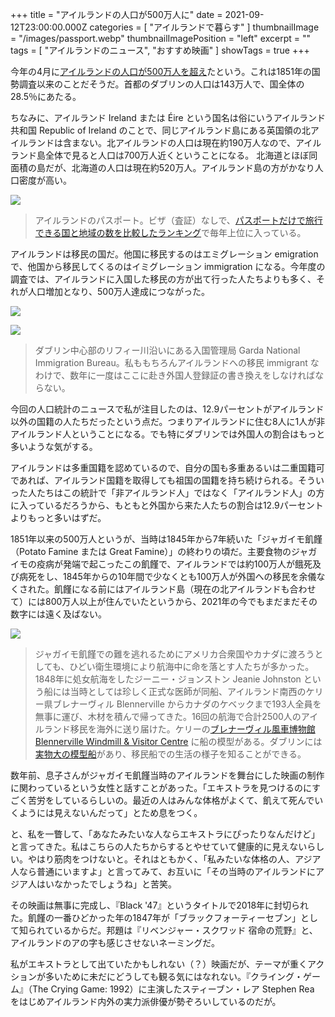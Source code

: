 +++
title = "アイルランドの人口が500万人に"
date = 2021-09-12T23:00:00.000Z
categories = [ "アイルランドで暮らす" ]
thumbnailImage = "/images/passport.webp"
thumbnailImagePosition = "left"
excerpt = ""
tags = [ "アイルランドのニュース", "おすすめ映画" ]
showTags = true
+++

今年の4月に[アイルランドの人口が500万人を超え](https://www.rte.ie/news/business/2021/0831/1243848-cso-population-figures/)たという。これは1851年の国勢調査以来のことだそうだ。首都のダブリンの人口は143万人で、国全体の28.5％にあたる。

<!--more-->

ちなみに、アイルランド Ireland または Éire という国名は俗にいうアイルランド共和国 Republic of Ireland のことで、同じアイルランド島にある英国領の北アイルランドは含まない。北アイルランドの人口は現在約190万人なので、アイルランド島全体で見ると人口は700万人近くということになる。 北海道とほぼ同面積の島だが、北海道の人口は現在約520万人。アイルランド島の方がかなり人口密度が高い。

![](/images/passport.webp)

> アイルランドのパスポート。ビザ（査証）なしで、[パスポートだけで旅行できる国と地域の数を比較したランキング](https://www.henleyglobal.com/passport-index/ranking)で毎年上位に入っている。

アイルランドは移民の国だ。他国に移民するのはエミグレーション emigration で、他国から移民してくるのはイミグレーション immigration になる。今年度の調査では、アイルランドに入国した移民の方が出て行った人たちよりも多く、それが人口増加となり、500万人達成につながった。

![](/images/burgh-quay.webp)

![](/images/immigration-office.webp)

> ダブリン中心部のリフィー川沿いにある入国管理局 Garda National Immigration Bureau。私ももちろんアイルランドへの移民 immigrant なわけで、数年に一度はここに赴き外国人登録証の書き換えをしなければならない。

今回の人口統計のニュースで私が注目したのは、12.9パーセントがアイルランド以外の国籍の人たちだったという点だ。つまりアイルランドに住む8人に1人が非アイルランド人ということになる。でも特にダブリンでは外国人の割合はもっと多いような気がする。

アイルランドは多重国籍を認めているので、自分の国も多重あるいは二重国籍可であれば、アイルランド国籍を取得しても祖国の国籍を持ち続けられる。そういった人たちはこの統計で「非アイルランド人」ではなく「アイルランド人」の方に入っているだろうから、もともと外国から来た人たちの割合は12.9パーセントよりもっと多いはずだ。

1851年以来の500万人というが、当時は1845年から7年続いた「ジャガイモ飢饉（Potato Famine または Great Famine）」の終わりの頃だ。主要食物のジャガイモの疫病が発端で起こったこの飢饉で、アイルランドでは約100万人が餓死及び病死をし、1845年からの10年間で少なくとも100万人が外国への移民を余儀なくされた。飢饉になる前にはアイルランド島（現在の北アイルランドも合わせて）には800万人以上が住んでいたというから、2021年の今でもまだまだその数字には遠く及ばない。

![](/images/jeanie-johnson.webp)

> ジャガイモ飢饉での難を逃れるためにアメリカ合衆国やカナダに渡ろうとしても、ひどい衛生環境により航海中に命を落とす人たちが多かった。1848年に処女航海をしたジーニー・ジョンストン Jeanie Johnston という船には当時としては珍しく正式な医師が同船、アイルランド南西のケリー県ブレナーヴィル Blennerville からカナダのケベックまで193人全員を無事に運び、木材を積んで帰ってきた。16回の航海で合計2500人のアイルランド移民を海外に送り届けた。ケリーの[ブレナーヴィル風車博物館 Blennerville Windmill & Visitor Centre](http://www.blennerville-windmill.ie/) に船の模型がある。ダブリンには[実物大の模型船](https://jeaniejohnston.ie/)があり、移民船での生活の様子を知ることができる。

数年前、息子さんがジャガイモ飢饉当時のアイルランドを舞台にした映画の制作に関わっているという女性と話すことがあった。「エキストラを見つけるのにすごく苦労をしているらしいの。最近の人はみんな体格がよくて、飢えて死んでいくようには見えないんだって」とため息をつく。

と、私を一瞥して、「あなたみたいな人ならエキストラにぴったりなんだけど」と言ってきた。私はこちらの人たちからするとやせていて健康的に見えないらしい。やはり筋肉をつけないと。それはともかく、「私みたいな体格の人、アジア人なら普通にいますよ」と言ってみて、お互いに「その当時のアイルランドにアジア人はいなかったでしょうね」と苦笑。

その映画は無事に完成し、『Black '47』というタイトルで2018年に封切られた。飢饉の一番ひどかった年の1847年が「ブラックフォーティーセブン」として知られているからだ。邦題は『リベンジャー・スクワッド 宿命の荒野』と、アイルランドのアの字も感じさせないネーミングだ。

私がエキストラとして出ていたかもしれない（？）映画だが、テーマが重くアクションが多いために未だにどうしても観る気にはなれない。『クライング・ゲーム』（The Crying Game: 1992）に主演したスティーブン・レア Stephen Rea をはじめアイルランド内外の実力派俳優が勢ぞろいしているのだが。
